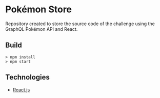 # Pokémon Store

Repository created to store the source code of the challenge using the GraphQL Pokémon API and React.

## Build

```
> npm install
> npm start
```

## Technologies

* [React.js](https://github.com/facebook/react)